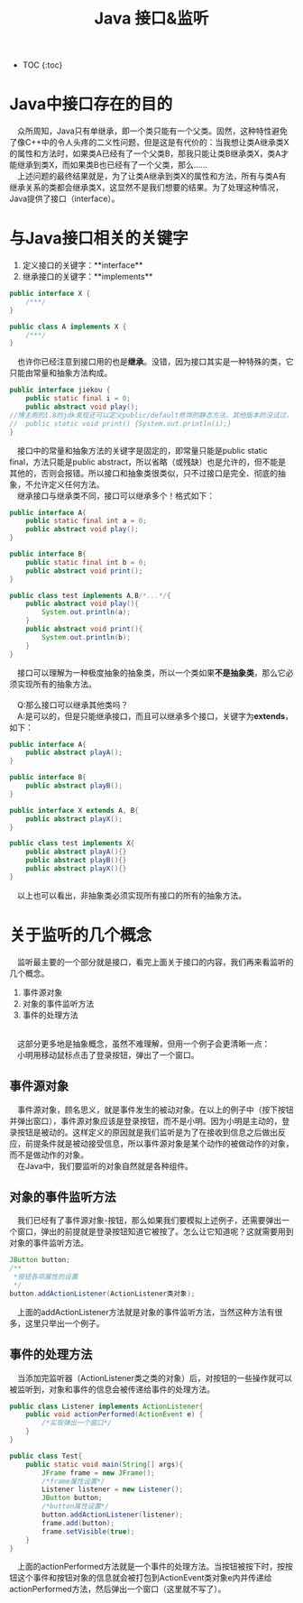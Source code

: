 ﻿---
layout: post
title: Java 接口&监听
tags: Java
categories: Java
---


* TOC 
{:toc}

# Java中接口存在的目的
&emsp;众所周知，Java只有单继承，即一个类只能有一个父类。固然，这种特性避免了像C++中的令人头疼的二义性问题，但是这是有代价的：当我想让类A继承类X的属性和方法时，如果类A已经有了一个父类B，那我只能让类B继承类X，类A才能继承到类X，而如果类B也已经有了一个父类，那么……<br/>
&emsp;上述问题的最终结果就是，为了让类A继承到类X的属性和方法，所有与类A有继承关系的类都会继承类X，这显然不是我们想要的结果。为了处理这种情况，Java提供了接口（interface）。<br/>

# 与Java接口相关的关键字
<ol>
<li>定义接口的关键字：**interface**</li>
<li>继承接口的关键字：**implements**</li>
</ol>

```java
public interface X {
	/***/
}

public class A implements X {
	/***/
}
```
&emsp;也许你已经注意到接口用的也是**继承**。没错，因为接口其实是一种特殊的类，它只能由常量和抽象方法构成。

```java
public interface jiekou {
	public static final i = 0;
	public abstract void play();
//博主用的1.8的jdk发现还可以定义public/default修饰的静态方法，其他版本的没试过，各位可以去尝试一下
//	public static void print() {System.out.println(i);}
}
```
&emsp;接口中的常量和抽象方法的关键字是固定的，即常量只能是public static final，方法只能是public abstract，所以省略（或残缺）也是允许的，但不能是其他的，否则会报错。所以接口和抽象类很类似，只不过接口是完全、彻底的抽象，不允许定义任何方法。<br/>
&emsp;继承接口与继承类不同，接口可以继承多个！格式如下：

```java
public interface A{
	public static final int a = 0;
	public abstract void play();
}

public interface B{
	public static final int b = 0;
	public abstract void print();
}

public class test implements A,B/*...*/{
	public abstract void play(){
		System.out.println(a);
	}
	public abstract void print(){
		System.out.println(b);
	}
}
```
&emsp;接口可以理解为一种极度抽象的抽象类，所以一个类如果**不是抽象类**，那么它必须实现所有的抽象方法。<br/>
<br/>
&emsp;Q:那么接口可以继承其他类吗？<br/>
&emsp;A:是可以的，但是只能继承接口，而且可以继承多个接口，关键字为**extends**，如下：

```java
public interface A{
	public abstract playA();
}

public interface B{
	public abstract playB();
}

public interface X extends A, B{
	public abstract playX();
}

public class test implements X{
	public abstract playA(){}
	public abstract playB(){}
	public abstract playX(){}
}
```
&emsp;以上也可以看出，非抽象类必须实现所有接口的所有的抽象方法。<br/>

# 关于监听的几个概念
&emsp;监听最主要的一个部分就是接口，看完上面关于接口的内容，我们再来看监听的几个概念。<br/>
<ol>
<li>事件源对象</li>
<li>对象的事件监听方法</li>
<li>事件的处理方法</li>
</ol>
<br/>
&emsp;这部分更多地是抽象概念，虽然不难理解，但用一个例子会更清晰一点：<br/>
&emsp;小明用移动鼠标点击了登录按钮，弹出了一个窗口。<br/>

## 事件源对象
&emsp;事件源对象，顾名思义，就是事件发生的被动对象。在以上的例子中（按下按钮并弹出窗口），事件源对象应该是登录按钮，而不是小明。因为小明是主动的，登录按钮是被动的。这样定义的原因就是我们监听是为了在接收到信息之后做出反应，前提条件就是被动接受信息，所以事件源对象是某个动作的被做动作的对象，而不是做动作的对象。<br/>
&emsp;在Java中，我们要监听的对象自然就是各种组件。<br/>

## 对象的事件监听方法
&emsp;我们已经有了事件源对象-按钮，那么如果我们要模拟上述例子，还需要弹出一个窗口，弹出的前提就是登录按钮知道它被按了。怎么让它知道呢？这就需要用到对象的事件监听方法。

```java
JButton button;
/**
 *按钮各项属性的设置
 */
button.addActionListener(ActionListener类对象);
```
&emsp;上面的addActionListener方法就是对象的事件监听方法，当然这种方法有很多，这里只举出一个例子。<br/>

## 事件的处理方法
&emsp;当添加完监听器（ActionListener类之类的对象）后，对按钮的一些操作就可以被监听到，对象和事件的信息会被传递给事件的处理方法。

```java
public class Listener implements ActionListener{
	public void actionPerformed(ActionEvent e) {
		/*实现弹出一个窗口*/
	}
}

public class Test{
	public static void main(String[] args){
		JFrame frame = new JFrame();
		/*frame属性设置*/
		Listener listener = new Listener();
		JButton button;
		/*button属性设置*/
		button.addActionListener(listener);
		frame.add(button);
		frame.setVisible(true);
	}
}
```
&emsp;上面的actionPerformed方法就是一个事件的处理方法。当按钮被按下时，按按钮这个事件和按钮对象的信息就会被打包到ActionEvent类对象e内并传递给actionPerformed方法，然后弹出一个窗口（这里就不写了）。